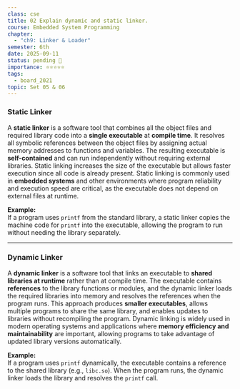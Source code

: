```yaml
---
class: cse
title: 02 Explain dynamic and static linker.
course: Embedded System Programming
chapter:
  - "ch9: Linker & Loader"
semester: 6th
date: 2025-09-11
status: pending 🛑
importance: ⭐⭐⭐⭐⭐
tags:
  - board_2021
topic: Set 05 & 06
---
```

### Static Linker

A **static linker** is a software tool that combines all the object files and required library code into a **single executable** at **compile time**. It resolves all symbolic references between the object files by assigning actual memory addresses to functions and variables. The resulting executable is **self-contained** and can run independently without requiring external libraries. Static linking increases the size of the executable but allows faster execution since all code is already present. Static linking is commonly used in **embedded systems** and other environments where program reliability and execution speed are critical, as the executable does not depend on external files at runtime.

**Example:**  
If a program uses `printf` from the standard library, a static linker copies the machine code for `printf` into the executable, allowing the program to run without needing the library separately.

---

### Dynamic Linker

A **dynamic linker** is a software tool that links an executable to **shared libraries at runtime** rather than at compile time. The executable contains **references** to the library functions or modules, and the dynamic linker loads the required libraries into memory and resolves the references when the program runs. This approach produces **smaller executables**, allows multiple programs to share the same library, and enables updates to libraries without recompiling the program. Dynamic linking is widely used in modern operating systems and applications where **memory efficiency and maintainability** are important, allowing programs to take advantage of updated library versions automatically.

**Example:**  
If a program uses `printf` dynamically, the executable contains a reference to the shared library (e.g., `libc.so`). When the program runs, the dynamic linker loads the library and resolves the `printf` call.